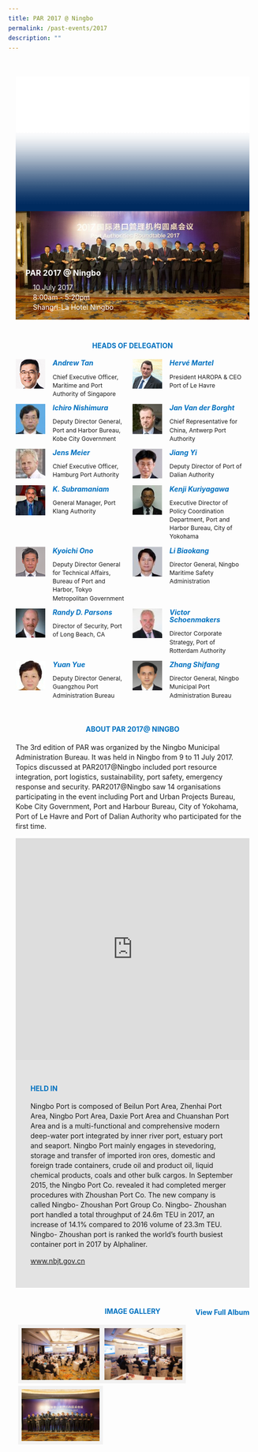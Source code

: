 ```yaml
---
title: PAR 2017 @ Ningbo
permalink: /past-events/2017
description: ""
---
```

<style type="text/css">
	body {font-size:14px;line-height:1.42857143;}
	h1, h2, h3, h4, h5, h6 {line-height:1.1;}
	a[href$=".pdf"] {margin-left:0;}
	a[href$=".pdf"]:before {display:none;}
	.content ol {font-size:inherit;}
	.content p {margin:0 0 15px;font-size:inherit;line-height:inherit;}
	.content li, .content ol li {margin:0;font-size:inherit;line-height:inherit;}
	.mobile {display:block!important;}
	.desktop {display:none!important;}
	.navbar-end, .is-search-bar {display:none;}
	#main-content .bp-section {padding:0;}
	#main-content .bp-section-pagetitle {display:none;}
	#main-content .bp-container {width:100%;max-width:100%;min-height:250px;padding:0!important;}
	#main-content .bp-container .row {margin:0;}
	#main-content .bp-container .col {padding:0;}
	#main-content .col.is-8 {width:100%;margin:0;}
	#main-content .col.is-2.has-side-nav {display:none;}
	#main-content .bp-dropdown-button {background:#0fa678;color:#fff;text-transform: uppercase;}
	#main-content .bp-dropdown-button:hover, #main-content .bp-dropdown-button:focus {color:#fff;text-decoration:none;}
	@media(min-width:1280px) {
		.mobile {display:none!important;}
		.desktop {display:block!important;}
	}
	
	.par-main {padding:35px 15px;margin:0 auto;}
	.par-main .par-list-none {list-style:none;margin:0;}
	@media(min-width:992px) {
		.par-main {max-width:970px;}
	}
	@media(min-width:1024px) {
		.par-main {padding:35px 0;}
	}
	@media(min-width:1440px) {
		.par-main {max-width:1280px;}
	}
	
	figure {margin:0!important;}
	figcaption {font-style:normal!important;text-align:left;}
	.tab {margin:0 0 40px;}
	.tab-nav {position:absolute;display:none;width:300px;height:385px;z-index:9;overflow-y:auto;}
	.tab-nav>ul {list-style:none;padding:0;margin:0;}
	.tab-nav>ul>li {margin:0!important;}
	.tab-nav>ul>li+li {border-top:1px solid #fff;}
	.tab-nav>ul>li>a {position:relative;display:block;height:96px;padding:15px 45px 15px 30px;margin:0;font-size:20px;font-weight:700;background:#002b5f;color:#fff;text-decoration:none;text-transform:uppercase;}
	.tab-nav>ul>li>a:hover, .tab-nav>ul>li>a:focus {color:#fff;text-decoration:none;}
	.tab-nav>ul>li.active>a {background:#0fa678;}
	.tab-nav>ul>li.active>a:before {position:absolute;display:block;content:'';top:50%;right:15px;border-style: solid;border-width:10px 0 10px 15px;border-color: transparent transparent transparent #fff;transform:translateY(-50%);}
	.tab>.tab-content {position:relative;margin:0!important;border:0;}
	.tab>.tab-content>img.overlay {position:absolute;top:0;left:0;}
	.tab>.tab-content>figcaption {position:absolute;bottom:0;left:0;padding:20px;color:#fff;}
	.tab>.tab-content>figcaption>h3 {margin:0 0 10px;font-size:16px;font-weight:700;color:#fff;}
	.tab>.tab-content>figcaption>ul {list-style:none;padding:0;margin:0;}
	.tab>.tab-content>figcaption>ul>li {margin:0;}
	.tab>.tab-content>figcaption>ul>li>i {margin:0 15px 0 0;}
	.par-title {margin:40px 0 20px!important;font-size:14px;font-weight:700;color:#0071c0!important;text-align:center;text-transform:uppercase;}
	.par-delegate-list {display:flex;flex-wrap:wrap;list-style:none!important;padding:0;margin:0!important;}
	.par-delegate-list>li {width:100%;margin:0;}
	.par-delegate {position:relative;}
	.par-delegate>img {position:absolute;width:60px!important;margin:0 15px 0 0!important;top:0;left:0;}
	.par-delegate>figcaption {padding:0 0 0 75px;min-height:60px;}
	.par-delegate>figcaption>h5 {margin:0;font-size:14px;font-weight:700;color:#0071c0;}
	.par-delegate>figcaption>strong {display:block;}
	.par-delegate>figcaption>p {font-size:12px;}
	.par-map {display:flex;flex-wrap:wrap;background:#e3e3e3;}
	.par-map>iframe {width:100%;}
	.par-map>figcaption {width:100%;padding:30px;}
	.par-map>figcaption>h4 {font-size:14px;font-weight:700;color:#0071c0!important;text-transform:uppercase;}
	.par-gallery {position:relative;}
	.par-gallery>ul {display:flex;flex-wrap:wrap;list-style:none;padding:0;margin:0;}
	.par-gallery>ul>li {width:100%;padding:0 5px;}
	.par-gallery>ul>li>img {border: 7px solid #f2f2f2;}
	.par-gallery-link>a{position:absolute;top:0;right:0;color: #0071c0;font-weight: 700;text-decoration:none;}
	@media(min-width:480px) {
		.par-gallery>ul>li {width:50%;}
	}
	@media(min-width:768px) {
		.par-delegate-list>li {width:50%;}
		.par-delegate>figcaption {padding:0 15px 0 75px;}
		.par-gallery>ul>li {width:33.3333%;}
	}
	@media(min-width:992px) {
		.par-delegate-list>li {width:25%;}
		.par-gallery>ul>li {width:25%;}
	}
	@media(min-width:1024px) {
		.tab {position:relative;height:385px;overflow:hidden;}
		.tab-nav {display:block;}
		.tab>.tab-content {margin:0 0 0 300px!important;}
		.par-title {font-size:20px;text-align:left;}
		.par-map>iframe, .par-map>figcaption {width:50%;}
		.par-map>figcaption>h4 {font-size:20px;}
	}
	@media(min-width:1440px) {
		.tab {position:relative;height:520px;overflow:hidden;}
		.tab-nav {width:375px;height:520px;}
		.tab-nav>ul>li>a {height:130px;}
		.tab>.tab-content {margin:0 0 0 375px!important;}
	}
</style>
<div class="par-main">
	<div class="tab">
		<div class="tab-nav">
			<ul>
				<li><a href="/past-events/2021">PAR 2021 @ Antwerp</a></li>
				<li><a href="/past-events/2020">PAR 2020</a></li>
				<li><a href="/past-events/2019">PAR 2019 @ Kobe</a></li>
				<li><a href="/past-events/2018">PAR 2018 @ Long Beach</a></li>
				<li class="active"><a href="/past-events/2017">PAR 2017 @ Ningbo</a></li>
				<li><a href="/past-events/2016">PAR 2016 @ Rotterdam</a></li>
				<li><a href="/past-events/2015">PAR 2015 @ Singapore</a></li>
			</ul>
		</div>
		<figure class="tab-content">
			<img src="/images/Shared/bg-past-events-overlay-m.png" class="overlay is-hidden-desktop"/>
			<img src="/images/Shared/bg-past-events-overlay-d.png" class="overlay is-hidden-touch"/>
			<img src="/images/Event2017/bg-past-events-m.jpg" class="is-hidden-desktop"/>
			<img src="/images/Event2017/bg-past-events-d.jpg" class="is-hidden-touch"/>
			<figcaption>
				<h3>PAR 2017 @ Ningbo</h3>
				<ul>
					<li><i class="sgds-icon sgds-icon-calendar"></i>10 July 2017</li>
					<li><i class="sgds-icon sgds-icon-clock"></i>8:00am - 5:20pm</li>
					<li><i class="sgds-icon sgds-icon-place"></i>Shangri-La Hotel Ningbo</li>
				</ul>
			</figcaption>
		</figure>
	</div>
	<h4 class="par-title">Heads of Delegation</h4>
	<ul class="par-delegate-list">
		<li>
			<figure class="par-delegate">
				<img src="/images/Event2017/Delegation/andrew-tan.png" alt="Andrew Tan"/>
				<figcaption>
					<h5>Andrew Tan</h5>
					<p>Chief Executive Officer, Maritime and Port Authority of Singapore</p>
				</figcaption>
			</figure>
		</li>
		<li>
			<figure class="par-delegate">
				<img src="/images/Event2017/Delegation/herve-martel.png" alt="Hervé Martel"/>
				<figcaption>
					<h5>Hervé Martel</h5>
					<p>President HAROPA & CEO Port of Le Havre</p>
				</figcaption>
			</figure>
		</li>
		<li>
			<figure class="par-delegate">
				<img src="/images/Event2017/Delegation/ichiro-nishimura.jpg" alt="Ichiro Nishimura"/>
				<figcaption>
					<h5>Ichiro Nishimura</h5>
					<p>Deputy Director General, Port and Harbor Bureau, Kobe City Government</p>
				</figcaption>
			</figure>
		</li>
		<li>
			<figure class="par-delegate">
				<img src="/images/Event2017/Delegation/jan-van-der-borght.jpg" alt="Jan Van der Borght"/>
				<figcaption>
					<h5>Jan Van der Borght</h5>
					<p>Chief Representative for China, Antwerp Port Authority</p>
				</figcaption>
			</figure>
		</li>
		<li>
			<figure class="par-delegate">
				<img src="/images/Event2017/Delegation/jens-meier.jpg" alt="Jens Meier"/>
				<figcaption>
					<h5>Jens Meier</h5>
					<p>Chief Executive Officer, Hamburg Port Authority</p>
				</figcaption>
			</figure>
		</li>
		<li>
			<figure class="par-delegate">
				<img src="/images/Event2017/Delegation/jiang-yi.jpg" alt="Jiang Yi"/>
				<figcaption>
					<h5>Jiang Yi</h5>
					<p>Deputy Director of Port of Dalian Authority</p>
				</figcaption>
			</figure>
		</li>
		<li>
			<figure class="par-delegate">
				<img src="/images/Event2017/Delegation/k-subramaniam.jpg" alt="K. Subramaniam"/>
				<figcaption>
					<h5>K. Subramaniam</h5>
					<p>General Manager, Port Klang Authority</p>
				</figcaption>
			</figure>
		</li>
		<li>
			<figure class="par-delegate">
				<img src="/images/Event2017/Delegation/kenji-kuriyagawa.jpg" alt="Kenji Kuriyagawa"/>
				<figcaption>
					<h5>Kenji Kuriyagawa</h5>
					<p>Executive Director of Policy Coordination Department, Port and Harbor Bureau, City of Yokohama</p>
				</figcaption>
			</figure>
		</li>
		<li>
			<figure class="par-delegate">
				<img src="/images/Event2017/Delegation/kyoichi-ono.png" alt="Kyoichi Ono"/>
				<figcaption>
					<h5>Kyoichi Ono</h5>
					<p>Deputy Director General for Technical Affairs, Bureau of Port and Harbor, Tokyo Metropolitan Government</p>
				</figcaption>
			</figure>
		</li>
		<li>
			<figure class="par-delegate">
				<img src="/images/Event2017/Delegation/li-biao-kang.jpg" alt="Li Biaokang"/>
				<figcaption>
					<h5>Li Biaokang</h5>
					<p>Director General, Ningbo Maritime Safety Administration</p>
				</figcaption>
			</figure>
		</li>
		<li>
			<figure class="par-delegate">
				<img src="/images/Event2017/Delegation/randy-d-parsons.jpg" alt="Randy D. Parsons"/>
				<figcaption>
					<h5>Randy D. Parsons</h5>
					<p>Director of Security, Port of Long Beach, CA</p>
				</figcaption>
			</figure>
		</li>
		<li>
			<figure class="par-delegate">
				<img src="/images/Event2017/Delegation/victor-schoenmakers.jpg" alt="Victor Schoenmakers"/>
				<figcaption>
					<h5>Victor Schoenmakers</h5>
					<p>Director Corporate Strategy, Port of Rotterdam Authority</p>
				</figcaption>
			</figure>
		</li>
		<li>
			<figure class="par-delegate">
				<img src="/images/Event2017/Delegation/yuan-yue.jpg" alt="Yuan Yue"/>
				<figcaption>
					<h5>Yuan Yue</h5>
					<p>Deputy Director General, Guangzhou Port Administration Bureau</p>
				</figcaption>
			</figure>
		</li>
		<li>
			<figure class="par-delegate">
				<img src="/images/Event2017/Delegation/zhang-shi-fang.png" alt="Zhang Shifang"/>
				<figcaption>
					<h5>Zhang Shifang</h5>
					<p>Director General, Ningbo Municipal Port Administration Bureau</p>
				</figcaption>
			</figure>
		</li>
	</ul>
	<h4 class="par-title">ABOUT PAR 2017@ NINGBO</h4>
	<p>The 3rd edition of PAR was organized by the Ningbo Municipal Administration Bureau. It was held in Ningbo from 9 to 11 July 2017. Topics discussed at PAR2017@Ningbo included port resource integration, port logistics, sustainability, port safety, emergency response and security. PAR2017@Ningbo saw 14 organisations participating in the event including Port and Urban Projects Bureau, Kobe City Government, Port and Harbour Bureau, City of Yokohama, Port of Le Havre and Port of Dalian Authority who participated for the first time.</p>
	<figure class="par-map">
		<iframe src="https://www.google.com/maps/embed?pb=!1m18!1m12!1m3!1d3459.860878295499!2d121.55994516522674!3d29.868285781946813!2m3!1f0!2f0!3f0!3m2!1i1024!2i768!4f13.1!3m3!1m2!1s0x344d6335cf214517%3A0xe24e3b18eece0162!2sShangri-La+Hotel+Ningbo%2C+Jiangdong+Qu%2C+Ningbo+Shi%2C+Zhejiang+Sheng%2C+China%2C+315020!5e0!3m2!1sen!2ssg!4v1498719048480" width="600" height="450" frameborder="0" style="border:0" allowfullscreen=""></iframe>
		<figcaption>
			<h4 dir="ltr">Held In</h4>
			<p>Ningbo Port is composed of Beilun Port Area, Zhenhai Port Area, Ningbo Port Area, Daxie Port Area and Chuanshan Port Area and is a multi-functional and comprehensive modern deep-water port integrated by inner river port, estuary port and seaport. Ningbo Port mainly engages in stevedoring, storage and transfer of imported iron ores, domestic and foreign trade containers, crude oil and product oil, liquid chemical products, coals and other bulk cargos. In September 2015, the Ningbo Port Co. revealed it had completed merger procedures with Zhoushan Port Co. The new company is called Ningbo- Zhoushan Port Group Co. Ningbo- Zhoushan port handled a total throughput of 24.6m TEU in 2017, an increase of 14.1% compared to 2016 volume of 23.3m TEU. Ningbo- Zhoushan port is ranked the world’s fourth busiest container port in 2017 by Alphaliner.</p>
			<p><a href="http://www.nbjt.gov.cn/" target="_blank">www.nbjt.gov.cn</a></p>
		</figcaption>
	</figure>
	<div class="par-gallery">
		<h4 class="par-title">Image Gallery</h4>
		<ul class="clearfix">
			<li><img src="/images/Event2017/photogallery-1.jpg" alt="Photo Gallery 2017"></li>
			<li><img src="/images/Event2017/photogallery-2.jpg" alt="Photo Gallery 2017"></li>
			<li><img src="/images/Event2017/photogallery-3.jpg" alt="Photo Gallery 2017"></li>
		</ul>
		<div class="par-gallery-link"><a href="https://www.flickr.com/photos/mpa_singapore/albums/72157669605630518" target="_blank">View Full Album</a></div>
	</div>
</div>
